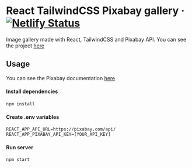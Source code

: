 # React TailwindCSS Pixabay gallery · [![Netlify Status](https://api.netlify.com/api/v1/badges/fc49e035-1edb-4cd9-9c4a-46afd874c2d3/deploy-status)](https://app.netlify.com/sites/react-tailwind-pixabay-gallery/deploys)

Image gallery made with React, TailwindCSS and Pixabay API. You can see the project [here](https://react-tailwind-pixabay-gallery.netlify.app/)

## Usage
You can see the Pixabay documentation [here](https://pixabay.com/api/docs/)


#### Install dependencies
```
npm install
```

#### Create .env variables
```
REACT_APP_API_URL=https://pixabay.com/api/
REACT_APP_PIXABAY_API_KEY=[YOUR_API_KEY]
```

#### Run server
```
npm start
```
